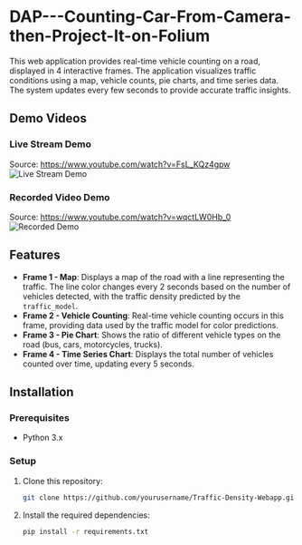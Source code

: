 # DAP---Counting-Car-From-Camera-then-Project-It-on-Folium
This web application provides real-time vehicle counting on a road, displayed in 4 interactive frames. The application visualizes traffic conditions using a map, vehicle counts, pie charts, and time series data. The system updates every few seconds to provide accurate traffic insights.

## Demo Videos

### Live Stream Demo
Source: https://www.youtube.com/watch?v=FsL_KQz4gpw
![Live Stream Demo](demo/Youtube_livestream_video.gif)

### Recorded Video Demo
Source: https://www.youtube.com/watch?v=wqctLW0Hb_0
![Recorded Demo](demo/Youtube_video.gif)

## Features

- **Frame 1 - Map**: Displays a map of the road with a line representing the traffic. The line color changes every 2 seconds based on the number of vehicles detected, with the traffic density predicted by the `traffic_model`.
- **Frame 2 - Vehicle Counting**: Real-time vehicle counting occurs in this frame, providing data used by the traffic model for color predictions.
- **Frame 3 - Pie Chart**: Shows the ratio of different vehicle types on the road (bus, cars, motorcycles, trucks).
- **Frame 4 - Time Series Chart**: Displays the total number of vehicles counted over time, updating every 5 seconds.


## Installation

### Prerequisites

- Python 3.x


### Setup

1. Clone this repository:

   ```bash
   git clone https://github.com/yourusername/Traffic-Density-Webapp.git](https://github.com/callmefao/Realtime---Car-Counting.git
2. Install the required dependencies:

    ```bash
    pip install -r requirements.txt

